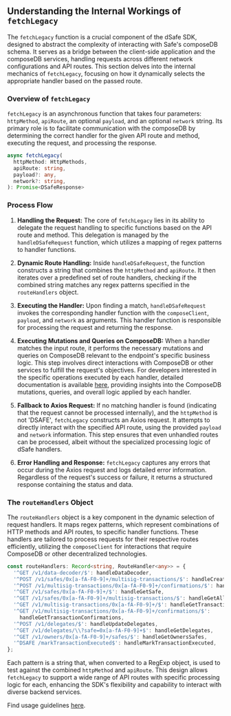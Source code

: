 ## Understanding the Internal Workings of `fetchLegacy`

The `fetchLegacy` function is a crucial component of the dSafe SDK, designed to abstract the complexity of interacting with Safe's composeDB schema. It serves as a bridge between the client-side application and the composeDB services, handling requests across different network configurations and API routes. This section delves into the internal mechanics of `fetchLegacy`, focusing on how it dynamically selects the appropriate handler based on the passed route.

### Overview of `fetchLegacy`

`fetchLegacy` is an asynchronous function that takes four parameters: `httpMethod`, `apiRoute`, an optional `payload`, and an optional `network` string. Its primary role is to facilitate communication with the composeDB by determining the correct handler for the given API route and method, executing the request, and processing the response.

```typescript
async fetchLegacy(
  httpMethod: HttpMethods,
  apiRoute: string,
  payload?: any,
  network?: string,
): Promise<DSafeResponse>
```

### Process Flow

1. **Handling the Request:** The core of `fetchLegacy` lies in its ability to delegate the request handling to specific functions based on the API route and method. This delegation is managed by the `handleDSafeRequest` function, which utilizes a mapping of regex patterns to handler functions.

2. **Dynamic Route Handling:** Inside `handleDSafeRequest`, the function constructs a string that combines the `httpMethod` and `apiRoute`. It then iterates over a predefined set of route handlers, checking if the combined string matches any regex patterns specified in the `routeHandlers` object.

3. **Executing the Handler:** Upon finding a match, `handleDSafeRequest` invokes the corresponding handler function with the `composeClient`, `payload`, and `network` as arguments. This handler function is responsible for processing the request and returning the response.

4. **Executing Mutations and Queries on ComposeDB:** When a handler matches the input route, it performs the necessary mutations and queries on ComposeDB relevant to the endpoint's specific business logic. This step involves direct interactions with ComposeDB or other services to fulfill the request's objectives. For developers interested in the specific operations executed by each handler, detailed documentation is available [here](./handlers.md), providing insights into the ComposeDB mutations, queries, and overall logic applied by each handler.

5. **Fallback to Axios Request:** If no matching handler is found (indicating that the request cannot be processed internally), and the `httpMethod` is not 'DSAFE', `fetchLegacy` constructs an Axios request. It attempts to directly interact with the specified API route, using the provided `payload` and `network` information. This step ensures that even unhandled routes can be processed, albeit without the specialized processing logic of dSafe handlers.

6. **Error Handling and Response:** `fetchLegacy` captures any errors that occur during the Axios request and logs detailed error information. Regardless of the request's success or failure, it returns a structured response containing the status and data.

### The `routeHandlers` Object

The `routeHandlers` object is a key component in the dynamic selection of request handlers. It maps regex patterns, which represent combinations of HTTP methods and API routes, to specific handler functions. These handlers are tailored to process requests for their respective routes efficiently, utilizing the `composeClient` for interactions that require ComposeDB or other decentralized technologies.

```typescript
const routeHandlers: Record<string, RouteHandler<any>> = {
  '^GET /v1/data-decoder/$': handleDataDecoder,
  '^POST /v1/safes/0x[a-fA-F0-9]+/multisig-transactions/$': handleCreateTransaction,
  '^POST /v1/multisig-transactions/0x[a-fA-F0-9]+/confirmations/$': handleUpdateConfirmations,
  '^GET /v1/safes/0x[a-fA-F0-9]+/$': handleGetSafe,
  '^GET /v1/safes/0x[a-fA-F0-9]+/multisig-transactions/$': handleGetAllTransactions,
  '^GET /v1/multisig-transactions/0x[a-fA-F0-9]+/$': handleGetTransaction,
  '^GET /v1/multisig-transactions/0x[a-fA-F0-9]+/confirmations/$':
    handleGetTransactionConfirmations,
  '^POST /v1/delegates/$': handleUpdateDelegates,
  '^GET /v1/delegates/\\?safe=0x[a-fA-F0-9]+$': handleGetDelegates,
  '^GET /v1/owners/0x[a-fA-F0-9]+/safes/$': handleGetOwnersSafes,
  '^DSAFE /markTransactionExecuted$': handleMarkTransactionExecuted,
};
```

Each pattern is a string that, when converted to a RegExp object, is used to test against the combined `httpMethod` and `apiRoute`. This design allows `fetchLegacy` to support a wide range of API routes with specific processing logic for each, enhancing the SDK's flexibility and capability to interact with diverse backend services.

Find usage guidelines [here](./technical-guide.md#using-fetchlegacy).

